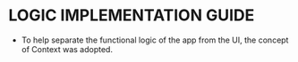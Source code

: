 # LOGIC IMPLEMENTATION GUIDE

- To help separate the functional logic of the app from the UI, the concept of Context was adopted.

